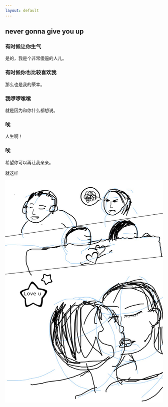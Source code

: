```yaml
---
layout: default
---
```


## never gonna give you up

### 有时候让你生气

是的，我是个非常傻逼的人儿。

### 有时候你也比较喜欢我

那么也是我的荣幸。

### 我啰啰嗦嗦

就是因为和你什么都想说。

### 唉

人生啊！

### 唉

希望你可以再让我亲亲。


就这样

<img src="images/555.jpg" alt="亲亲">

